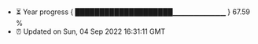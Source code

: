 - ⏳ Year progress { ████████████████████▁▁▁▁▁▁▁▁▁▁ } 67.59 %
- ⏰ Updated on Sun, 04 Sep 2022 16:31:11 GMT

